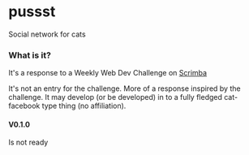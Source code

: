 # pussst
Social network for cats

### What is it?
It's a response to a Weekly Web Dev Challenge on [Scrimba](https://scrimba.com/learn/weeklychallenge/the-weekly-web-dev-challenge-social-media-for-cats-latest-challenge-cocc242f0a342bdb545d6b69d)

It's not an entry for the challenge. More of a response inspired by the challenge. It may develop (or be developed) in to a fully fledged cat-facebook type thing (no affiliation).

#### V0.1.0
Is not ready
